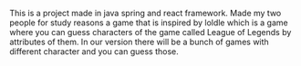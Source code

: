 This is a project made in java spring and react framework. Made my two people for study reasons a game that is inspired by loldle which is a game where you can guess characters of the game called League of Legends by attributes of them. In our version there will be a bunch of games with different character and you can guess those.
